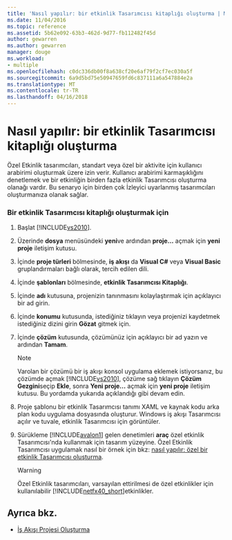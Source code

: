 ```yaml
---
title: 'Nasıl yapılır: bir etkinlik Tasarımcısı kitaplığı oluşturma | Microsoft Docs'
ms.date: 11/04/2016
ms.topic: reference
ms.assetid: 5b62e092-63b3-462d-9d77-fb112482f45d
author: gewarren
ms.author: gewarren
manager: douge
ms.workload:
- multiple
ms.openlocfilehash: c0dc336db00f8a638cf20e6af79f2cf7ec030a5f
ms.sourcegitcommit: 6a9d5bd75e50947659fd6c837111a6a547884e2a
ms.translationtype: MT
ms.contentlocale: tr-TR
ms.lasthandoff: 04/16/2018
---
```

# <a name="how-to-create-an-activity-designer-library"></a>Nasıl yapılır: bir etkinlik Tasarımcısı kitaplığı oluşturma
Özel Etkinlik tasarımcıları, standart veya özel bir aktivite için kullanıcı arabirimi oluşturmak üzere izin verir. Kullanıcı arabirimi karmaşıklığını denetlemek ve bir etkinliğin birden fazla etkinlik Tasarımcısı oluşturma olanağı vardır. Bu senaryo için birden çok İzleyici uyarlanmış tasarımcıları oluşturmanıza olanak sağlar.

### <a name="to-create-an-activity-designer-library"></a>Bir etkinlik Tasarımcısı kitaplığı oluşturmak için

1.  Başlat [!INCLUDE[vs2010](../misc/includes/vs2010_md.md)].

2.  Üzerinde **dosya** menüsündeki **yeni**ve ardından **proje...**  açmak için **yeni proje** iletişim kutusu.

3.  İçinde **proje türleri** bölmesinde, **iş akışı** da **Visual C#** veya **Visual Basic** gruplandırmaları bağlı olarak, tercih edilen dili.

4.  İçinde **şablonları** bölmesinde, **etkinlik Tasarımcısı Kitaplığı**.

5.  İçinde **adı** kutusuna, projenizin tanınmasını kolaylaştırmak için açıklayıcı bir ad girin.

6.  İçinde **konumu** kutusunda, istediğiniz tıklayın veya projenizi kaydetmek istediğiniz dizini girin **Gözat** gitmek için.

7.  İçinde **çözüm** kutusunda, çözümünüz için açıklayıcı bir ad yazın ve ardından **Tamam**.

    > [!NOTE]
    > Varolan bir çözümü bir iş akışı konsol uygulama eklemek istiyorsanız, bu çözümde açmak [!INCLUDE[vs2010](../misc/includes/vs2010_md.md)], çözüme sağ tıklayın **Çözüm Gezgini**seçip **Ekle**, sonra **Yeni proje...**  açmak için **yeni proje** iletişim kutusu. Bu yordamda yukarıda açıklandığı gibi devam edin.

8.  Proje şablonu bir etkinlik Tasarımcısı tanımı XAML ve kaynak kodu arka plan kodu uygulama dosyasında oluşturur. Windows iş akışı Tasarımcısı açılır ve tuvale, etkinlik Tasarımcısı için görüntüler.

9. Sürükleme [!INCLUDE[avalon1](../workflow-designer/includes/avalon1_md.md)] gelen denetimleri **araç** özel etkinlik Tasarımcısı'nda kullanmak için tasarım yüzeyine.  Özel Etkinlik Tasarımcısı uygulamak nasıl bir örnek için bkz: [nasıl yapılır: özel bir etkinlik Tasarımcısı oluşturma](/dotnet/framework/windows-workflow-foundation/how-to-create-a-custom-activity-designer).

    > [!WARNING]
    > Özel Etkinlik tasarımcıları, varsayılan ettirilmesi de özel etkinlikler için kullanılabilir [!INCLUDE[netfx40_short](../workflow-designer/includes/netfx40_short_md.md)]etkinlikler.

## <a name="see-also"></a>Ayrıca bkz.

- [İş Akışı Projesi Oluşturma](../workflow-designer/creating-a-workflow-project.md)